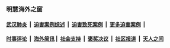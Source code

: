
### 明慧海外之窗

####  [武汉肺炎](indexes/365.md?t=01301200) &nbsp;|&nbsp;  [迫害案例综述](indexes/328.md?t=01301200) &nbsp;|&nbsp; [迫害致死案例](indexes/277.md?t=01301200)  &nbsp;|&nbsp; [更多迫害案例](indexes/81.md?t=01301200)  &nbsp;|&nbsp; 
####  [时事评论](indexes/251.md?t=01301200) &nbsp;|&nbsp; [海外简讯](indexes/245.md?t=01301200)&nbsp;|&nbsp;  [社会支持](indexes/140.md?t=01301200) &nbsp;|&nbsp; [褒奖决议](indexes/282.md?t=01301200) &nbsp;|&nbsp; [社区报道](indexes/91.md?t=01301200)  &nbsp;|&nbsp; [天人之间](indexes/78.md?t=01301200) 

